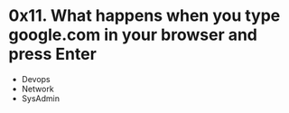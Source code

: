 # 0x11. What happens when you type google.com in your browser and press Enter

- Devops
- Network
- SysAdmin

